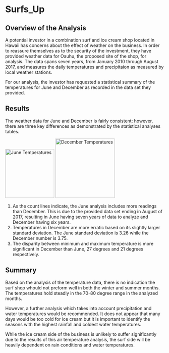 # Surfs_Up

## Overview of the Analysis

A potential investor in a combination surf and ice cream shop located in Hawaii has concerns about the effect of weather on the business. In order to reassure themselves as to the security of the investment, they have provided weather data for Oauhu, the proposed site of the shop, for analysis. The data spans seven years, from January 2010 through August 2017, and measures the daily temperatures and precipitaion as measured by local weather stations.

For our analysis, the investor has requested a statistical summary of the temperatures for June and December as recorded in the data set they provided.

## Results

The weather data for June and December is fairly consistent; however, there are three key differences as demonstrated by the statistical analyses tables.

<img width="155" alt="June Temperatures" src="https://user-images.githubusercontent.com/82982901/123336753-4c3c1400-d514-11eb-8ab8-165b50c5ccf1.png">
<img width="188" alt="December Temperatures" src="https://user-images.githubusercontent.com/82982901/123336762-4f370480-d514-11eb-9ea6-7dc2d66023db.png">

1. As the count lines indicate, the June analysis includes more readings than December. This is due to the provided data set ending in August of 2017, resulting in June having seven years of data to analyze and December having six years.
2. Temperatures in December are more erratic based on its slightly larger standard deviation. The June standard deviation is 3.26 while the December number is 3.75.
3. The disparity between minimum and maximum temperature is more significant in December than June, 27 degrees and 21 degrees respectively.

## Summary

Based on the analysis of the temperature data, there is no indication the surf shop whould not preform well in both the winter and summer months. The temperatures hold steadly in the 70-80 degree range in the analyzed months.

However, a further analysis which takes into account precipitation and water temperatures would be recommended. It does not appear that many days would be too cold for ice cream but it is important to identify the seasons with the highest rainfall and coldest water temperatures.

While the ice cream side of the business is unlikely to suffer significantly due to the results of this air temperature analysis, the surf side will be heavily dependent on rain conditions and water temperatures.
